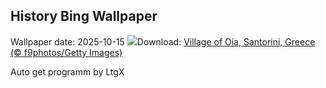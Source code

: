 ## History Bing Wallpaper
Wallpaper date: 2025-10-15
![](https://www.bing.com/th?id=OHR.OiaSantorini_EN-CA2309047812_UHD.jpg&w=1000)Download: [Village of Oia, Santorini, Greece (© f9photos/Getty Images)](https://www.bing.com/th?id=OHR.OiaSantorini_EN-CA2309047812_UHD.jpg)

Auto get programm by LtgX
